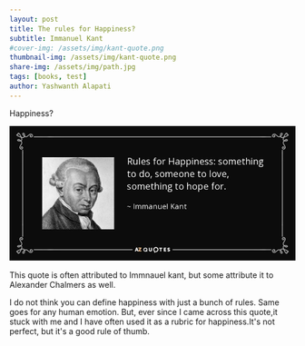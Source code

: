 ```yaml
---
layout: post
title: The rules for Happiness?
subtitle: Immanuel Kant
#cover-img: /assets/img/kant-quote.png
thumbnail-img: /assets/img/kant-quote.png
share-img: /assets/img/path.jpg
tags: [books, test]
author: Yashwanth Alapati
---
```


Happiness?

![Quote](/assets/img/kant-quote.png)

This quote is often attributed to Immnauel kant, but some attribute it to Alexander Chalmers as well. 

I do not think you can define happiness with just a bunch of rules. Same goes for any human emotion. But, ever since I came across this quote,it stuck with me and I have often used it as a rubric for happiness.It's not perfect, but it's a good rule of thumb.





